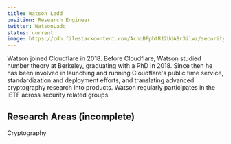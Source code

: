```yaml
---
title: Watson Ladd
position: Research Engineer
twitter: WatsonLadd
status: current
image: https://cdn.filestackcontent.com/AchUBPpbtR12UdA8r3ilwz/security=policy:eyJleHBpcnkiOjIyNTEyMzAxNTksImNhbGwiOlsicmVhZCIsImNvbnZlcnQiXSwiaGFuZGxlIjoicHRPbjg1VlR4QzNUcFFxSjRGQUEifQ==,signature:b24a748f512869b0f5372d2e75dd49516bace0288946b7d5f919d2cc8b373618/cache=expiry:max/resize=w:600,h:600,fit:crop,align:faces/rotate=d:exif/ptOn85VTxC3TpQqJ4FAA
---
```

Watson joined Cloudflare in 2018. Before Cloudflare, Watson studied number theory at Berkeley, graduating with a PhD in 2018. Since then he has been involved in launching and running Cloudflare's public time service, standardization and deployment efforts, and translating advanced cryptography research into products.  Watson regularly participates in the IETF across security related groups. 

## Research Areas (incomplete)
Cryptography

